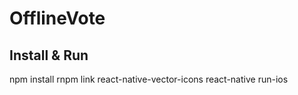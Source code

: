 # OfflineVote

## Install & Run

npm install
rnpm link react-native-vector-icons
react-native run-ios


